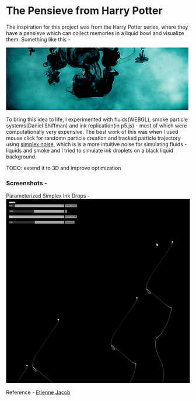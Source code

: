 # The Pensieve from Harry Potter

The inspiration for this project was from the Harry Potter series, where they have a pensieve which can collect memories in a liquid bowl and visualize them. Something like this - 

![animated](./Inspiration/harry_pensieve.gif)

To bring this idea to life, I experimented with fluids(WEBGL), smoke particle systems(Daniel Shiffman) and ink replication(in p5.js) - most of which were computationally very expensive. The best work of this was when I used mouse click for randomn particle creation and tracked particle trajectory using [simplex noise](https://en.wikipedia.org/wiki/Simplex_noise), which is is a more intuitive noise for simulating fluids - liquids and smoke and I tried to simulate ink droplets on a black liquid background.

TODO: extend it to 3D and improve optimization

### Screenshots - 

Parameterized Simplex Ink Drops -
![ink_simplex](./outputs/simplex_droplets.gif)

Reference - [Etienne Jacob](https://necessary-disorder.tumblr.com/)
